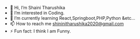 - 👋 Hi, I’m Shaini Tharushika
- 👀 I’m interested in Coding.
- 🌱 I’m currently learning React,Springboot,PHP,Python &etc...
- 📫 How to reach me shininitharushika2020@gmail.com
- ⚡ Fun fact: I think I am Funny.

<!---
Shaini2003/Shaini2003 is a ✨ special ✨ repository because its `README.md` (this file) appears on your GitHub profile.
You can click the Preview link to take a look at your changes.
--->
